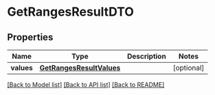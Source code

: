 # GetRangesResultDTO

## Properties
Name | Type | Description | Notes
------------ | ------------- | ------------- | -------------
**values** | [**GetRangesResultValues**](GetRangesResultValues.md) |  | [optional] 

[[Back to Model list]](../README.md#documentation-for-models) [[Back to API list]](../README.md#documentation-for-api-endpoints) [[Back to README]](../README.md)

